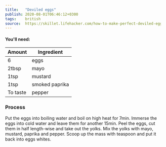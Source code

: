 ```yaml
---
title:   "Deviled eggs"
publish: 2020-08-01T06:46:12+0300
tags:    british
source:  https://skillet.lifehacker.com/how-to-make-perfect-deviled-eggs-1821471027
---
```


<!--more-->

#### You'll need:

Amount | Ingredient
-----|-----
6 | eggs
2tbsp | mayo
1tsp | mustard
1tsp | smoked paprika
To taste | pepper

### Process

Put the eggs into boiling water and boil on high heat for 7min.
Immerse the eggs into cold water and leave them for another 15min.
Peel the eggs, cut them in half length-wise and take out the yolks.
Mix the yolks with mayo, mustard, paprika and pepper.
Scoop up the mass with teaspoon and put it back into eggs whites.
